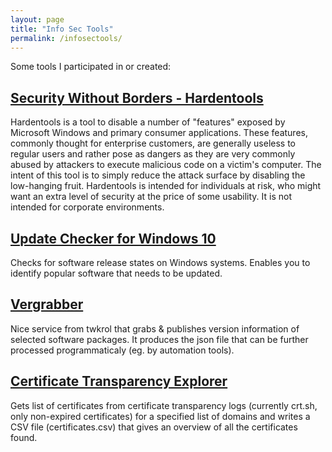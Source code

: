 ```yaml
---
layout: page
title: "Info Sec Tools"
permalink: /infosectools/
---
```

Some tools I participated in or created:

## [Security Without Borders - Hardentools](https://github.com/securitywithoutborders/hardentools)

Hardentools is a tool to disable a number of "features" exposed by Microsoft Windows and primary consumer applications. These features, commonly thought for enterprise customers, are generally useless to regular users and rather pose as dangers as they are very commonly abused by attackers to execute malicious code on a victim's computer. The intent of this tool is to simply reduce the attack surface by disabling the low-hanging fruit. Hardentools is intended for individuals at risk, who might want an extra level of security at the price of some usability. It is not intended for corporate environments.

## [Update Checker for Windows 10](https://github.com/obsti8383/UpdateChecker)
Checks for software release states on Windows systems. Enables you to identify popular software that needs to be updated.

## [Vergrabber](https://github.com/twkrol/vergrabber)
Nice service from twkrol that grabs & publishes version information of selected software packages. It produces the json file that can be further processed programmaticaly (eg. by automation tools).

## [Certificate Transparency Explorer](https://github.com/obsti8383/certificateTransparencyExplorer)

Gets list of certificates from certificate transparency logs (currently crt.sh, only non-expired certificates) for a specified list of domains and writes a CSV file (certificates.csv) that gives an overview of all the certificates found.
